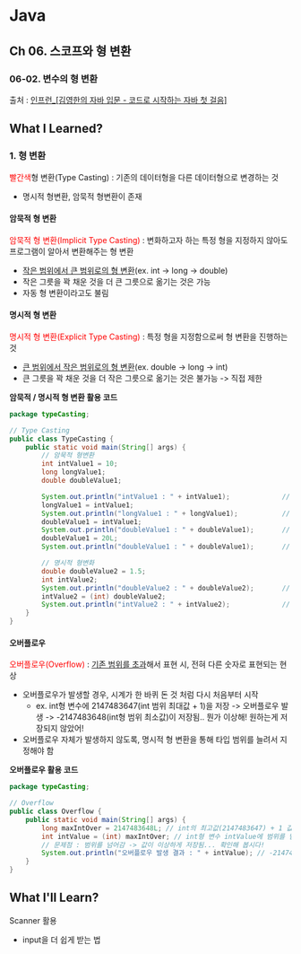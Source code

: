 # Java
## Ch 06. 스코프와 형 변환
### 06-02. 변수의 형 변환
출처 : [인프런_[김영한의 자바 입문 - 코드로 시작하는 자바 첫 걸음]](https://www.inflearn.com/course/lecture?courseSlug=%EA%B9%80%EC%98%81%ED%95%9C%EC%9D%98-%EC%9E%90%EB%B0%94-%EC%9E%85%EB%AC%B8&unitId=194533&tab=curriculum&subtitleLanguage=ko)

## What I Learned?
### 1. 형 변환
<span style="color: red">빨간색</span>형 변환(Type Casting) : 기존의 데이터형을 다른 데이터형으로 변경하는 것
- 명시적 형변환, 암묵적 형변환이 존재

#### 암묵적 형 변환
<span style="color: red">암묵적 형 변환(Implicit Type Casting)</span> : 변화하고자 하는 특정 형을 지정하지 않아도 프로그램이 알아서 변환해주는 형 변환
- <u>작은 범위에서 큰 범위로의 형 변환</u>(ex. int -> long -> double)
- 작은 그릇을 꽉 채운 것을 더 큰 그릇으로 옮기는 것은 가능
- 자동 형 변환이라고도 불림

#### 명시적 형 변환
<span style="color: red">명시적 형 변환(Explicit Type Casting)</span> : 특정 형을 지정함으로써 형 변환을 진행하는 것
- <u>큰 범위에서 작은 범위로의 형 변환</u>(ex. double -> long -> int)
- 큰 그릇을 꽉 채운 것을 더 작은 그릇으로 옮기는 것은 불가능 -> 직접 제한

**암묵적 / 명시적 형 변환 활용 코드**
```java
package typeCasting;

// Type Casting
public class TypeCasting {
    public static void main(String[] args) {
        // 암묵적 형변환
        int intValue1 = 10;
        long longValue1;
        double doubleValue1;

        System.out.println("intValue1 : " + intValue1);             // 10
        longValue1 = intValue1;
        System.out.println("longValue1 : " + longValue1);           // 10
        doubleValue1 = intValue1;
        System.out.println("doubleValue1 : " + doubleValue1);       // 20.0
        doubleValue1 = 20L;
        System.out.println("doubleValue1 : " + doubleValue1);       // 20.0

        // 명시적 형변화
        double doubleValue2 = 1.5;
        int intValue2;
        System.out.println("doubleValue2 : " + doubleValue2);       // 1.5
        intValue2 = (int) doubleValue2;
        System.out.println("intValue2 : " + intValue2);             // 1
    }
}
```

#### 오버플로우
<span style="color: red">오버플로우(Overflow)</span> : <u>기존 범위를 초과</u>해서 표현 시, 전혀 다른 숫자로 표현되는 현상
- 오버플로우가 발생할 경우, 시계가 한 바퀴 돈 것 처럼 다시 처음부터 시작
    - ex. int형 변수에 2147483647(int 범위 최대값 + 1)을 저장 -> 오버플로우 발생 -> -2147483648(int형 범위 최소값)이 저장됨.. 뭔가 이상해! 원하는게 저장되지 않았어!
- 오버플로우 자체가 발생하지 않도록, 명시적 형 변환을 통해 타입 범위를 늘려서 지정해야 함

**오버플로우 활용 코드**
```java
package typeCasting;

// Overflow
public class Overflow {
    public static void main(String[] args) {
        long maxIntOver = 2147483648L; // int의 최고값(2147483647) + 1 값
        int intValue = (int) maxIntOver; // int형 변수 intValue에 범위를 넘어가는 값을 명시적으로 형 변환하여 저장
        // 문제점 : 범위를 넘어감 -> 값이 이상하게 저장됨... 확인해 봅시다!
        System.out.println("오버플로우 발생 결과 : " + intValue); // -2147483648(int 최소값이 되어벌임..)
    }
}
```

## What I'll Learn?
Scanner 활용
- input을 더 쉽게 받는 법